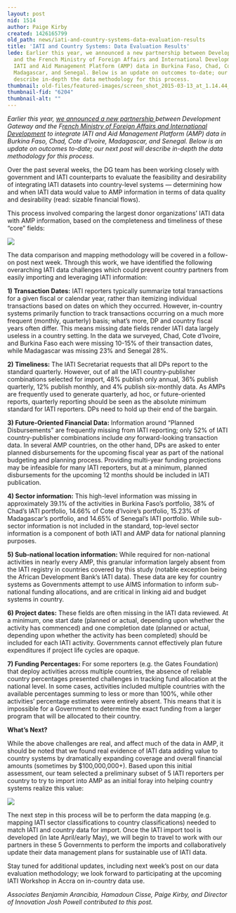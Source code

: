 ```yaml
---
layout: post
nid: 1514
author: Paige Kirby
created: 1426165799
old_path: news/iati-and-country-systems-data-evaluation-results
title: 'IATI and Country Systems: Data Evaluation Results'
lede: Earlier this year, we announced a new partnership between Development Gateway
  and the French Ministry of Foreign Affairs and International Development to integrate
  IATI and Aid Management Platform (AMP) data in Burkina Faso, Chad, Cote d’Ivoire,
  Madagascar, and Senegal. Below is an update on outcomes to-date; our next post will
  describe in-depth the data methodology for this process.
thumbnail: old-files/featured-images/screen_shot_2015-03-13_at_1.14.44_pm.png
thumbnail-fid: "6204"
thumbnail-alt: ""
---
```


*Earlier this year, [we announced a new partnership ](/news/ensuring-data-work-where-it-counts-iati-and-country-systems)between Development Gateway and the F[rench Ministry of Foreign Affairs and International Development](http://www.diplomatie.gouv.fr/en/) to integrate IATI and Aid Management Platform (AMP) data in Burkina Faso, Chad, Cote d’Ivoire, Madagascar, and Senegal. Below is an update on outcomes to-date; our next post will describe in-depth the data methodology for this process.*

Over the past several weeks, the DG team has been working closely with government and IATI counterparts to evaluate the feasibility and desirability of integrating IATI datasets into country-level systems — determining how and when IATI data would value to AMP information in terms of data quality and desirability (read: sizable financial flows).

This process involved comparing the largest donor organizations’ IATI data with AMP information, based on the completeness and timeliness of these “core” fields:

![](/assets/inline-images/screen_shot_2015-03-12_at_10.17.12_am.png)

The data comparison and mapping methodology will be covered in a follow-on post next week. Through this work, we have identified the following overarching IATI data challenges which could prevent country partners from easily importing and leveraging IATI information:

**1) Transaction Dates:** IATI reporters typically summarize total transactions for a given fiscal or calendar year, rather than itemizing individual transactions based on dates on which they occurred. However, in-country systems primarily function to track transactions occurring on a much more frequent (monthly, quarterly) basis; what’s more, DP and country fiscal years often differ. This means missing date fields render IATI data largely useless in a country setting. In the data we surveyed, Chad, Cote d’Ivoire, and Burkina Faso each were missing 10-15% of their transaction dates, while Madagascar was missing 23% and Senegal 28%.

**2) Timeliness:** The IATI Secretariat requests that all DPs report to the standard quarterly. However, out of all the IATI country-publisher combinations selected for import, 48% publish only annual, 36% publish quarterly, 12% publish monthly, and 4% publish six-monthly data. As AMPs are frequently used to generate quarterly, ad hoc, or future-oriented reports, quarterly reporting should be seen as the absolute minimum standard for IATI reporters. DPs need to hold up their end of the bargain.

**3) Future-Oriented Financial Data:** Information around “Planned Disbursements” are frequently missing from IATI reporting; only 52% of IATI country-publisher combinations include *any* forward-looking transaction data. In several AMP countries, on the other hand, DPs are asked to enter planned disbursements for the upcoming fiscal year as part of the national budgeting and planning process. Providing multi-year funding projections may be infeasible for many IATI reporters, but at a minimum, planned disbursements for the upcoming 12 months should be included in IATI publication.

**4) Sector information:** This high-level information was missing in approximately 39.1% of the activities in Burkina Faso’s portfolio, 38% of Chad’s IATI portfolio, 14.66% of Cote d’Ivoire’s portfolio, 15.23% of Madagascar’s portfolio, and 14.65% of Senegal’s IATI portfolio. While sub-sector information is not included in the standard, top-level sector information is a component of both IATI and AMP data for national planning purposes.

**5) Sub-national location information:** While required for non-national activities in nearly every AMP, this granular information largely absent from the IATI registry in countries covered by this study (notable exception being the African Development Bank’s IATI data). These data are key for country systems as Governments attempt to use AIMS information to inform sub-national funding allocations, and are critical in linking aid and budget systems in country.

**6) Project dates:** These fields are often missing in the IATI data reviewed. At a minimum, one start date (planned or actual, depending upon whether the activity has commenced) and one completion date (planned or actual, depending upon whether the activity has been completed) should be included for each IATI activity. Governments cannot effectively plan future expenditures if project life cycles are opaque.

**7) Funding Percentages:** For some reporters (e.g. the Gates Foundation) that deploy activities across multiple countries, the absence of reliable country percentages presented challenges in tracking fund allocation at the national level. In some cases, activities included multiple countries with the available percentages summing to less or more than 100%, while other activities’ percentage estimates were entirely absent. This means that it is impossible for a Government to determine the exact funding from a larger program that will be allocated to their country.

**What’s Next?**

While the above challenges are real, and affect much of the data in AMP, it should be noted that we found real evidence of IATI data adding value to country systems by dramatically expanding coverage and overall financial amounts (sometimes by $100,000,000+). Based upon this initial assessment, our team selected a preliminary subset of 5 IATI reporters per country to try to import into AMP as an initial foray into helping country systems realize this value:

![](/assets/inline-images/screen_shot_2015-03-13_at_1.14.44_pm.png)

The next step in this process will be to perform the data mapping (e.g. mapping IATI sector classifications to country classifications) needed to match IATI and country data for import. Once the IATI import tool is developed (in late April/early May), we will begin to travel to work with our partners in these 5 Governments to perform the imports and collaboratively update their data management plans for sustainable use of IATI data.

Stay tuned for additional updates, including next week’s post on our data evaluation methodology; we look forward to participating at the upcoming IATI Workshop in Accra on in-country data use.

*Associates Benjamin Arancibia, Hamadoun Cisse, Paige Kirby, and Director of Innovation Josh Powell contributed to this post.*
